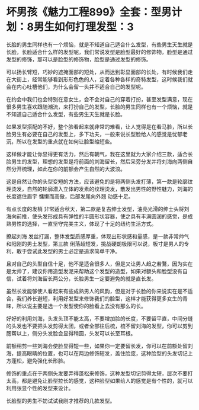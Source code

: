 # 坏男孩《魅力工程899》全套：型男计划：8男生如何打理发型：3

长脸的男生同样也有一个烦恼，就是不知道自己适合什么发型，有些男生天生就是长脸，长脸适合什么样的发型呢，我们常说发型是脸型最好的修饰物，脸型是通过发型的修饰，那可以是脸型的修饰物，脸型是通过发型的修饰。

可以扬长臂短，巧妙的遮掩面部的短处，从而达到彰显面部的长处，有时候我们走在大街上，经常能够看到形形色色的人，定着各种各样的奇特发型，这时候我们就会在内心吐槽他们，为什么会留一头并不适合自己的发型呢。

在约会中我们也会特别在意女生，会不会对自己的穿着打扮，甚至发型满意，现在很多男生喜欢跟随潮流，来打扮自己的发型，长脸的男生同样也有一个烦恼，就是不知道自己适合什么发型，有些男生天生就是长脸。

如果发型搭配的不好，整个脸看起来就非常的难看，让人觉得是在看马脸，所以长脸男生有必要在自己的发型上，多下功夫，一般来说长型脸给人的感觉是忧郁老沉，所以在发型的重点就在如何让脸型缩短些。

这样做才能让你显得更有活力，然后有朝气，我在这里就为大家介绍三款，适合长脸男生的发型，理想的发型是将前面的刘海留长，然后采旁分发并将刘海向两侧自然分开梳理，如此在你的前额会产生自然的大波浪。

这是自然让你的头型变短的方法，应该避免的是将两侧头发打薄，第一款是轮廓纹理烫发，自然的轮廓潜入立体的发素的纹理烫发，散发出男性的野性魅力，刘海的长度遮住眉宇 慵懒而高傲，后部发尾向外翘 动感十足。

有点长度的发梢 非常适合秋天，第二款是复古绅士发型，油亮光滑的绅士头将刘海向前推，使头发形成具有弹性的半圆形状容器，使之具有丰满圆润的感觉，是成熟男性的选择，一直坚守完美主义，体现了十足的纽约生活方式。

撩起刘海 发丝打漏，整体发型质感厚重，体现出形状感和量感，是一款非常帅气和阳刚的男士发型，第三款 俐落超短发，挑战硬朗极限可以说，板寸是男人的专利，敢于尝试此发型的男士必定是追求简单干净。

且对自己的头型自信十足，他不是适合很多人，但是又让男人趋之若鶩，因为实在是太帅了，建议你用造型发泥来帮助这个发型的造型，如果对额头和脸型没有自信，试着将刘海留长两公分，长脸男生一定要避免的就是直长发。

虽然长发能够使人看起来有些成熟男人的风韵，但是对于长脸的你来说实在是不适合，我们养长避短，利用好发型来修饰我们的脸型，这样才能获得更多女生的青睐，所以说主要是选一个发型使你的脸看上去没有那么的长。

好好的利用刘海，头发头顶不能太高，不要增加脸的长度，不要留平直，中间分缝的头发也不要把头发剪得太团，或者全部往后梳，梳不留刘海的发型，你可以剪到腮帮以上，侧分头发脸会显得稍圆，头发可以长至耳根。

前额稍剪一些刘海会使脸显得短一些，如果你一定要留长发，你可以在前额处留刘海，提高眼睛的位置，也可以在两边修饰短发，盖住脸庞，这种脸型的头发切记上方蓬松，避免强化长形脸。

修饰的重点在于两侧头发要弄得蓬松来修饰，这种发型切记剪得太短，层次不要打太高，都是避免让脸型拉长的感觉，这种脸型如果给人的感觉是有个性的，就可以利用张显个性的发型来设计。

长脸型的男生不妨试试我刚才推荐的几款发型。